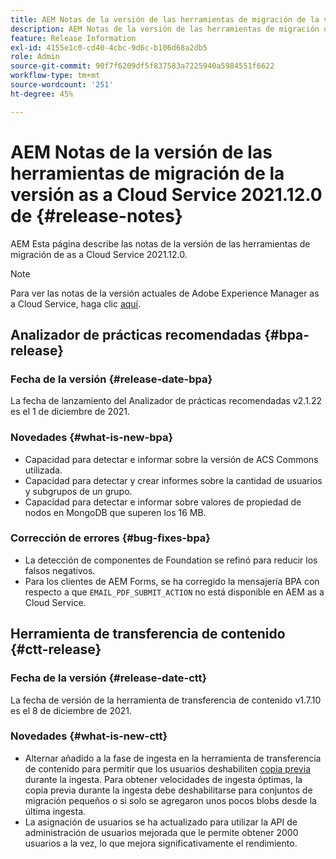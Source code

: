 ```yaml
---
title: AEM Notas de la versión de las herramientas de migración de la versión as a Cloud Service 2021.12.0 de
description: AEM Notas de la versión de las herramientas de migración de la versión as a Cloud Service 2021.12.0 de
feature: Release Information
exl-id: 4155e1c0-cd40-4cbc-9d6c-b106d68a2db5
role: Admin
source-git-commit: 90f7f6209df5f837583a7225940a5984551f6622
workflow-type: tm+mt
source-wordcount: '251'
ht-degree: 45%

---
```


# AEM Notas de la versión de las herramientas de migración de la versión as a Cloud Service 2021.12.0 de {#release-notes}

AEM Esta página describe las notas de la versión de las herramientas de migración de as a Cloud Service 2021.12.0.

>[!NOTE]
>Para ver las notas de la versión actuales de Adobe Experience Manager as a Cloud Service, haga clic [aquí](https://experienceleague.adobe.com/docs/experience-manager-cloud-service/release-notes/release-notes/release-notes-current.html?lang=es).

## Analizador de prácticas recomendadas {#bpa-release}

### Fecha de la versión {#release-date-bpa}

La fecha de lanzamiento del Analizador de prácticas recomendadas v2.1.22 es el 1 de diciembre de 2021.

### Novedades {#what-is-new-bpa}

* Capacidad para detectar e informar sobre la versión de ACS Commons utilizada.
* Capacidad para detectar y crear informes sobre la cantidad de usuarios y subgrupos de un grupo.
* Capacidad para detectar e informar sobre valores de propiedad de nodos en MongoDB que superen los 16 MB.

### Corrección de errores {#bug-fixes-bpa}

* La detección de componentes de Foundation se refinó para reducir los falsos negativos.
* Para los clientes de AEM Forms, se ha corregido la mensajería BPA con respecto a que `EMAIL_PDF_SUBMIT_ACTION` no está disponible en AEM as a Cloud Service.


## Herramienta de transferencia de contenido {#ctt-release}

### Fecha de la versión {#release-date-ctt}

La fecha de versión de la herramienta de transferencia de contenido v1.7.10 es el 8 de diciembre de 2021.

### Novedades {#what-is-new-ctt}

* Alternar añadido a la fase de ingesta en la herramienta de transferencia de contenido para permitir que los usuarios deshabiliten [copia previa](https://experienceleague.adobe.com/docs/experience-manager-cloud-service/moving/cloud-migration/content-transfer-tool/handling-large-content-repositories.html) durante la ingesta. Para obtener velocidades de ingesta óptimas, la copia previa durante la ingesta debe deshabilitarse para conjuntos de migración pequeños o si solo se agregaron unos pocos blobs desde la última ingesta.
* La asignación de usuarios se ha actualizado para utilizar la API de administración de usuarios mejorada que le permite obtener 2000 usuarios a la vez, lo que mejora significativamente el rendimiento.
